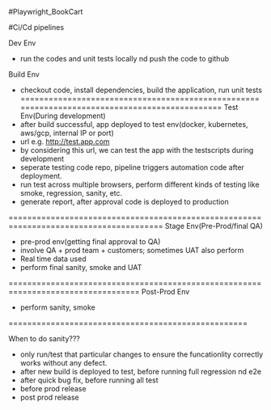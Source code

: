 #Playwright_BookCart

#Ci/Cd pipelines

Dev Env
- run the codes and unit tests locally nd push the code to github

Build Env
- checkout code, install dependencies, build the application, run unit tests
==============================================================================================
Test Env(During development)
- after build successful, app deployed to test env(docker, kubernetes, aws/gcp, internal IP or port)
- url e.g. http://test.app.com
- by considering this url, we can test the app with the testscripts during development
- seperate testing code repo, pipeline triggers automation code after deployment.
- run test across multiple browsers, perform different kinds of testing like smoke, regression, sanity, etc.
- generate report, after approval code is deployed to production



=======================================================================================
Stage Env(Pre-Prod/final QA)
- pre-prod env(getting final approval to QA)
- involve QA + prod team + customers; sometimes UAT also perform
- Real time data used
- perform final sanity, smoke and UAT

==================================================================================
Post-Prod Env
- perform sanity, smoke

===================================================

When to do sanity???
- only run/test that particular changes to ensure the funcationlity correctly works without any defect.
- after new build is deployed to test, before running full regression nd e2e
- after quick bug fix, before running all test
- before prod release
- post prod release